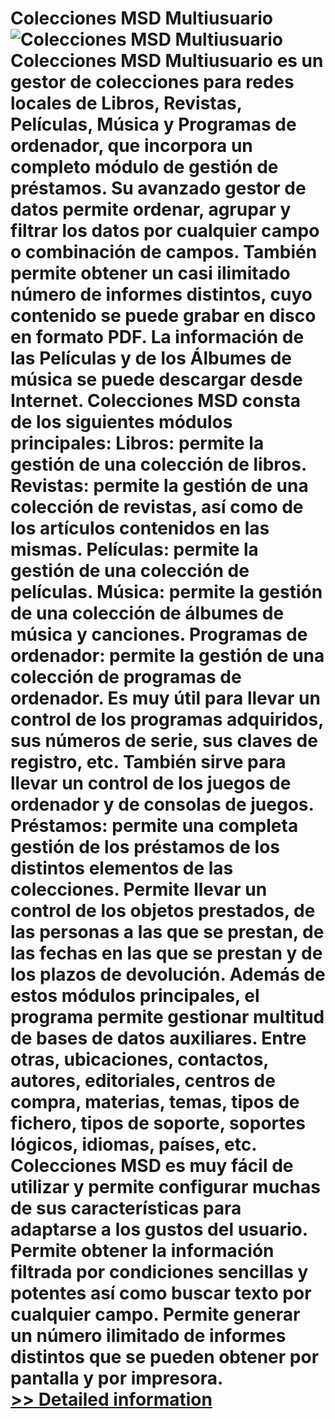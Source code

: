 # Colecciones MSD Multiusuario<br />![Colecciones MSD Multiusuario](https://mycommerce.akamaized.net/api/pimages/P300382015/BIG/300382015.JPG)<br />Colecciones MSD Multiusuario es un gestor de colecciones para redes locales de Libros, Revistas, Películas, Música y Programas de ordenador, que incorpora un completo módulo de gestión de préstamos. Su avanzado gestor de datos permite ordenar, agrupar y filtrar los datos por cualquier campo o combinación de campos. También permite obtener un casi ilimitado número de informes distintos, cuyo contenido se puede grabar en disco en formato PDF. La información de las Películas y de los Álbumes de música se puede descargar desde Internet. Colecciones MSD consta de los siguientes módulos principales: Libros: permite la gestión de una colección de libros. Revistas: permite la gestión de una colección de revistas, así como de los artículos contenidos en las mismas. Películas: permite la gestión de una colección de películas. Música: permite la gestión de una colección de álbumes de música y canciones. Programas de ordenador: permite la gestión de una colección de programas de ordenador. Es muy útil para llevar un control de los programas adquiridos, sus números de serie, sus claves de registro, etc. También sirve para llevar un control de los juegos de ordenador y de consolas de juegos. Préstamos: permite una completa gestión de los préstamos de los distintos elementos de las colecciones. Permite llevar un control de los objetos prestados, de las personas a las que se prestan, de las fechas en las que se prestan y de los plazos de devolución. Además de estos módulos principales, el programa permite gestionar multitud de bases de datos auxiliares. Entre otras, ubicaciones, contactos, autores, editoriales, centros de compra, materias, temas, tipos de fichero, tipos de soporte, soportes lógicos, idiomas, países, etc. Colecciones MSD es muy fácil de utilizar y permite configurar muchas de sus características para adaptarse a los gustos del usuario. Permite obtener la información filtrada por condiciones sencillas y potentes así como buscar texto por cualquier campo. Permite generar un número ilimitado de informes distintos que se pueden obtener por pantalla y por impresora.<br />[>> Detailed information](https://secure.shareit.com/shareit/product.html?productid=300382015&affiliateid=200057808)
